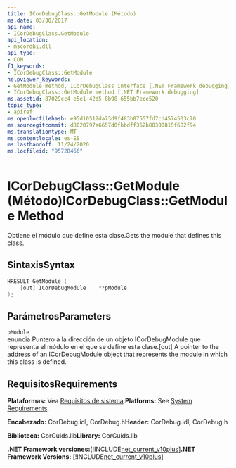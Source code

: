 ```yaml
---
title: ICorDebugClass::GetModule (Método)
ms.date: 03/30/2017
api_name:
- ICorDebugClass.GetModule
api_location:
- mscordbi.dll
api_type:
- COM
f1_keywords:
- ICorDebugClass::GetModule
helpviewer_keywords:
- GetModule method, ICorDebugClass interface [.NET Framework debugging]
- ICorDebugClass::GetModule method [.NET Framework debugging]
ms.assetid: 87029cc4-e5e1-42d5-8b98-655bb7ece520
topic_type:
- apiref
ms.openlocfilehash: e95d10512da73d9f483b87557fd7cd4574503c70
ms.sourcegitcommit: d8020797a6657d0fbbdff362b80300815f682f94
ms.translationtype: MT
ms.contentlocale: es-ES
ms.lasthandoff: 11/24/2020
ms.locfileid: "95728466"
---
```

# <a name="icordebugclassgetmodule-method"></a><span data-ttu-id="5af86-102">ICorDebugClass::GetModule (Método)</span><span class="sxs-lookup"><span data-stu-id="5af86-102">ICorDebugClass::GetModule Method</span></span>

<span data-ttu-id="5af86-103">Obtiene el módulo que define esta clase.</span><span class="sxs-lookup"><span data-stu-id="5af86-103">Gets the module that defines this class.</span></span>  
  
## <a name="syntax"></a><span data-ttu-id="5af86-104">Sintaxis</span><span class="sxs-lookup"><span data-stu-id="5af86-104">Syntax</span></span>  
  
```cpp  
HRESULT GetModule (  
    [out] ICorDebugModule    **pModule  
);  
```  
  
## <a name="parameters"></a><span data-ttu-id="5af86-105">Parámetros</span><span class="sxs-lookup"><span data-stu-id="5af86-105">Parameters</span></span>  

 `pModule`  
 <span data-ttu-id="5af86-106">enuncia Puntero a la dirección de un objeto ICorDebugModule que representa el módulo en el que se define esta clase.</span><span class="sxs-lookup"><span data-stu-id="5af86-106">[out] A pointer to the address of an ICorDebugModule object that represents the module in which this class is defined.</span></span>  
  
## <a name="requirements"></a><span data-ttu-id="5af86-107">Requisitos</span><span class="sxs-lookup"><span data-stu-id="5af86-107">Requirements</span></span>  

 <span data-ttu-id="5af86-108">**Plataformas:** Vea [Requisitos de sistema](../../get-started/system-requirements.md).</span><span class="sxs-lookup"><span data-stu-id="5af86-108">**Platforms:** See [System Requirements](../../get-started/system-requirements.md).</span></span>  
  
 <span data-ttu-id="5af86-109">**Encabezado:** CorDebug.idl, CorDebug.h</span><span class="sxs-lookup"><span data-stu-id="5af86-109">**Header:** CorDebug.idl, CorDebug.h</span></span>  
  
 <span data-ttu-id="5af86-110">**Biblioteca:** CorGuids.lib</span><span class="sxs-lookup"><span data-stu-id="5af86-110">**Library:** CorGuids.lib</span></span>  
  
 <span data-ttu-id="5af86-111">**.NET Framework versiones:**[!INCLUDE[net_current_v10plus](../../../../includes/net-current-v10plus-md.md)]</span><span class="sxs-lookup"><span data-stu-id="5af86-111">**.NET Framework Versions:** [!INCLUDE[net_current_v10plus](../../../../includes/net-current-v10plus-md.md)]</span></span>
